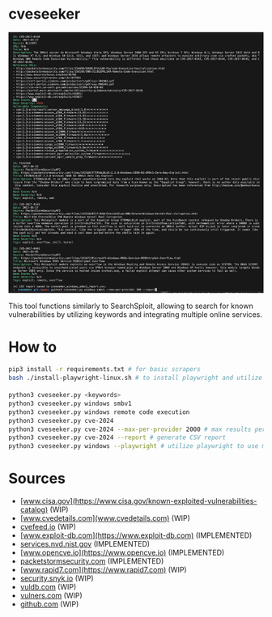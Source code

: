 # cveseeker
<img src="https://raw.githubusercontent.com/krystianbajno/krystianbajno/main/img/cveseeker.png"/>

This tool functions similarly to SearchSploit, allowing to search for known vulnerabilities by utilizing keywords and integrating multiple online services.

# How to
```bash
pip3 install -r requirements.txt # for basic scrapers
bash ./install-playwright-linux.sh # to install playwright and utilize more providers

python3 cveseeker.py <keywords>
python3 cveseeker.py windows smbv1
python3 cveseeker.py windows remote code execution
python3 cveseeker.py cve-2024
python3 cveseeker.py cve-2024 --max-per-provider 2000 # max results per provider, default 100
python3 cveseeker.py cve-2024 --report # generate CSV report
python3 cveseeker.py windows --playwright # utilize playwright to use more sources
```

# Sources
- [www.cisa.gov](https://www.cisa.gov/known-exploited-vulnerabilities-catalog) (WIP)
- [www.cvedetails.com](www.cvedetails.com) (WIP)
- [cvefeed.io](https://cvefeed.io) (WIP)
- [www.exploit-db.com](https://www.exploit-db.com) (IMPLEMENTED)
- [services.nvd.nist.gov](https://services.nvd.nist.gov/rest/json/cves/2.0?noRejected) (IMPLEMENTED)
- [www.opencve.io](https://www.opencve.io) (IMPLEMENTED)
- [packetstormsecurity.com](https://packetstormsecurity.com) (IMPLEMENTED)
- [www.rapid7.com](https://www.rapid7.com) (WIP)
- [security.snyk.io](https://security.snyk.io) (WIP)
- [vuldb.com](https://vuldb.com) (WIP)
- [vulners.com](https://vulners.com/search) (WIP)
- [github.com](https://github.com)  (WIP)

